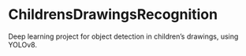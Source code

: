 # ChildrensDrawingsRecognition
Deep learning project for object detection in children’s drawings, using YOLOv8.

